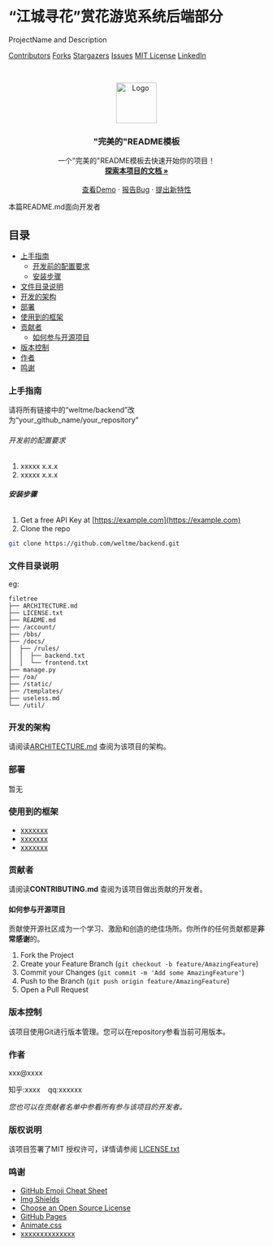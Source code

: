 # “江城寻花”赏花游览系统后端部分

ProjectName and Description

<!-- PROJECT SHIELDS -->

[Contributors][contributors-url]
[Forks][forks-url]
[Stargazers][stars-url]
[Issues][issues-url]
[MIT License][license-url]
[LinkedIn][linkedin-url]

<!-- PROJECT LOGO -->

<br />

<p align="center">
  <a href="https://github.com/weltme/backend/">
    <img src="images/logo.png" alt="Logo" width="80" height="80">
  </a>

<h3 align="center">"完美的"README模板</h3>
  <p align="center">
    一个"完美的"README模板去快速开始你的项目！
    <br />
    <a href="https://github.com/weltme/backend"><strong>探索本项目的文档 »</strong></a>
    <br />
    <br />
    <a href="https://github.com/weltme/backend">查看Demo</a>
    ·
    <a href="https://github.com/weltme/backend/issues">报告Bug</a>
    ·
    <a href="https://github.com/weltme/backend/issues">提出新特性</a>
  </p>
</p>

 本篇README.md面向开发者

## 目录

- [上手指南](#上手指南)
  - [开发前的配置要求](#开发前的配置要求)
  - [安装步骤](#安装步骤)
- [文件目录说明](#文件目录说明)
- [开发的架构](#开发的架构)
- [部署](#部署)
- [使用到的框架](#使用到的框架)
- [贡献者](#贡献者)
  - [如何参与开源项目](#如何参与开源项目)
- [版本控制](#版本控制)
- [作者](#作者)
- [鸣谢](#鸣谢)

### 上手指南

请将所有链接中的“weltme/backend”改为“your_github_name/your_repository”

###### 开发前的配置要求

1. xxxxx x.x.x
2. xxxxx x.x.x

###### **安装步骤**

1. Get a free API Key at [https://example.com](https://example.com)
2. Clone the repo

```sh
git clone https://github.com/weltme/backend.git
```

### 文件目录说明

eg:

```
filetree 
├── ARCHITECTURE.md
├── LICENSE.txt
├── README.md
├── /account/
├── /bbs/
├── /docs/
│  ├── /rules/
│  │  ├── backend.txt
│  │  └── frontend.txt
├── manage.py
├── /oa/
├── /static/
├── /templates/
├── useless.md
└── /util/

```

### 开发的架构

请阅读[ARCHITECTURE.md](https://github.com/weltme/backend/blob/master/ARCHITECTURE.md) 查阅为该项目的架构。

### 部署

暂无

### 使用到的框架

- [xxxxxxx](https://getbootstrap.com)
- [xxxxxxx](https://jquery.com)
- [xxxxxxx](https://laravel.com)

### 贡献者

请阅读**CONTRIBUTING.md** 查阅为该项目做出贡献的开发者。

#### 如何参与开源项目

贡献使开源社区成为一个学习、激励和创造的绝佳场所。你所作的任何贡献都是**非常感谢**的。

1. Fork the Project
2. Create your Feature Branch (`git checkout -b feature/AmazingFeature`)
3. Commit your Changes (`git commit -m 'Add some AmazingFeature'`)
4. Push to the Branch (`git push origin feature/AmazingFeature`)
5. Open a Pull Request

### 版本控制

该项目使用Git进行版本管理。您可以在repository参看当前可用版本。

### 作者

xxx@xxxx

知乎:xxxx  &ensp; qq:xxxxxx

 *您也可以在贡献者名单中参看所有参与该项目的开发者。*

### 版权说明

该项目签署了MIT 授权许可，详情请参阅 [LICENSE.txt](https://github.com/weltme/backend/blob/master/LICENSE.txt)

### 鸣谢

- [GitHub Emoji Cheat Sheet](https://www.webpagefx.com/tools/emoji-cheat-sheet)
- [Img Shields](https://shields.io)
- [Choose an Open Source License](https://choosealicense.com)
- [GitHub Pages](https://pages.github.com)
- [Animate.css](https://daneden.github.io/animate.css)
- [xxxxxxxxxxxxxx](https://connoratherton.com/loaders)

<!-- links -->

```

```

[your-project-path]: weltme/backend
[contributors-shield]: https://img.shields.io/github/contributors/weltme/backend.svg?style=flat-square
[contributors-url]: https://github.com/weltme/backend/graphs/contributors
[forks-shield]: https://img.shields.io/github/forks/weltme/backend.svg?style=flat-square
[forks-url]: https://github.com/weltme/backend/network/members
[stars-shield]: https://img.shields.io/github/stars/weltme/backend.svg?style=flat-square
[stars-url]: https://github.com/weltme/backend/stargazers
[issues-shield]: https://img.shields.io/github/issues/weltme/backend.svg?style=flat-square
[issues-url]: https://img.shields.io/github/issues/weltme/backend.svg
[license-shield]: https://img.shields.io/github/license/weltme/backend.svg?style=flat-square
[license-url]: https://github.com/weltme/backend/blob/master/LICENSE.txt
[linkedin-shield]: https://img.shields.io/badge/-LinkedIn-black.svg?style=flat-square&logo=linkedin&colorB=555
[linkedin-url]: https://linkedin.com/in/shaojintian
